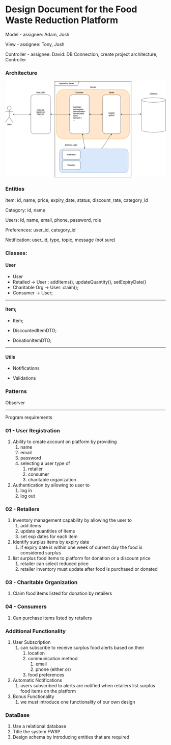 # Design Document for the Food Waste Reduction Platform

Model      - assignee: Adam, Josh

View       - assignee: Tony, Josh

Controller - assignee: David: DB Connection, create project architecture, Controller



### Architecture

![Architecture](food_waste_reduction.drawio.png)

### Entities

Item: id, name, price, expiry_date, status, discount_rate, category_id

Category: id, name

Users: id, name, email, phone, password, role

Preferences: user_id, category_id

Notification: user_id, type, topic, message (not sure)

### Classes:

#### User
- User
- Retailed -> User : addItems(), updateQuantity(), setExpiryDate()
- Charitable Org -> User: claim();
- Consumer -> User;

------------

#### Item;
- Item;
  
- DiscountedItemDTO;

- DonationItemDTO;

------
#### Utils 

- Notifications

- Validations


### Patterns

Observer

---

Program requirements

### 01 - User Registration

1. Ability to create account on platform by providing
   1. name
   2. email
   3. password
   4. selecting a user type of
      1. retailer
      2. consumer
      3. charitable organization
2. Authentication by allowing to user to
   1. log in
   2. log out

### 02 - Retailers

1. Inventory management capability by allowing the user to
   1. add items
   2. update quantities of items
   3. set exp dates for each item
2. Identify surplus items by expiry date
   1. if expiry date is within one week of current day the food is considered surplus
3. list surplus food items to platform for donation or a discount price
   1. retailer can select reduced price
   2. retailer inventory must update after food is purchased or donated

### 03 - Charitable Organization

1. Claim food items listed for donation by retailers

### 04 - Consumers

1. Can purchase items listed by retailers

### Additional Functionality

1. User Subscription
   1. can subscribe to receive surplus food alerts based on their
      1. location
      2. communication method
         1. email
         2. phone (either or)
      3. food preferences
2. Automatic Notifications
   1. users subscribed to alerts are notified when retailers list surplus food items on the platform
3. Bonus Functionality
   1. we must introduce one functionality of our own design

### DataBase

1. Use a relational database
2. Title the system FWRP
3. Design schema by introducing entities that are required
